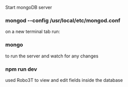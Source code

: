 Start mongoDB server

### mongod --config /usr/local/etc/mongod.conf

on a new terminal tab run:

### mongo

to run the server and watch for any changes

### npm run dev

used Robo3T to view and edit fields inside the database
